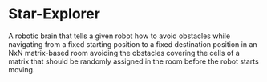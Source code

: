 # Star-Explorer

A robotic brain that tells a given robot how to avoid obstacles while navigating from a fixed starting position to a fixed destination position in an NxN matrix-based room avoiding the obstacles covering the cells of a matrix that should be randomly assigned in the room before the robot starts moving.
